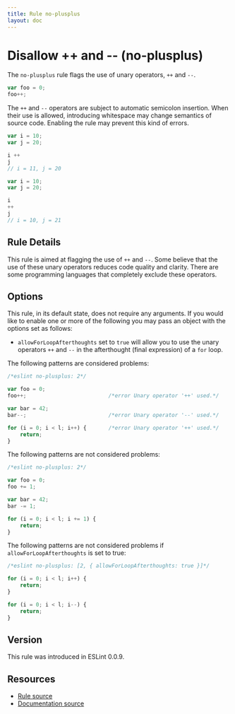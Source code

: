 ```yaml
---
title: Rule no-plusplus
layout: doc
---
```

<!-- Note: No pull requests accepted for this file. See README.md in the root directory for details. -->
# Disallow ++ and -- (no-plusplus)

The `no-plusplus` rule flags the use of unary operators, `++` and `--`.

```js
var foo = 0;
foo++;
```

The `++` and `--` operators are subject to automatic semicolon insertion. When their use is allowed, introducing whitespace may change semantics of source code. Enabling the rule may prevent this kind of errors.

```js
var i = 10;
var j = 20;

i ++
j
// i = 11, j = 20
```

```js
var i = 10;
var j = 20;

i
++
j
// i = 10, j = 21
```

## Rule Details

This rule is aimed at flagging the use of `++` and `--`. Some believe that the use of these unary operators reduces code quality and clarity. There are some programming languages that completely exclude these operators.

## Options

This rule, in its default state, does not require any arguments. If you would like to enable one or more of the following you may pass an object with the options set as follows:

* `allowForLoopAfterthoughts` set to `true` will allow you to use the unary operators `++` and `--` in the afterthought (final expression) of a `for` loop.

The following patterns are considered problems:

```js
/*eslint no-plusplus: 2*/

var foo = 0;
foo++;                          /*error Unary operator '++' used.*/

var bar = 42;
bar--;                          /*error Unary operator '--' used.*/

for (i = 0; i < l; i++) {       /*error Unary operator '++' used.*/
    return;
}
```

The following patterns are not considered problems:

```js
/*eslint no-plusplus: 2*/

var foo = 0;
foo += 1;

var bar = 42;
bar -= 1;

for (i = 0; i < l; i += 1) {
    return;
}
```

The following patterns are not considered problems if `allowForLoopAfterthoughts` is set to true:

```js
/*eslint no-plusplus: [2, { allowForLoopAfterthoughts: true }]*/

for (i = 0; i < l; i++) {
    return;
}

for (i = 0; i < l; i--) {
    return;
}
```

## Version

This rule was introduced in ESLint 0.0.9.

## Resources

* [Rule source](https://github.com/eslint/eslint/tree/master/lib/rules/no-plusplus.js)
* [Documentation source](https://github.com/eslint/eslint/tree/master/docs/rules/no-plusplus.md)
